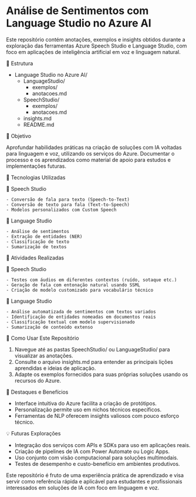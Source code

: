 # Análise de Sentimentos com Language Studio no Azure AI

Este repositório contém anotações, exemplos e insights obtidos durante a exploração das ferramentas Azure Speech Studio e Language Studio, com foco em aplicações de inteligência artificial em voz e linguagem natural.

📁 Estrutura

- Language Studio no Azure AI/
    - LanguageStudio/
        - exemplos/
        - anotacoes.md
    - SpeechStudio/            
        - exemplos/
        - anotacoes.md
    - insights.md
    - README.md               

📌 Objetivo

Aprofundar habilidades práticas na criação de soluções com IA voltadas para linguagem e voz, utilizando os serviços do Azure. Documentar o processo e os aprendizados como material de apoio para estudos e implementações futuras.

🧠 Tecnologias Utilizadas

🔹 Speech Studio

    - Conversão de fala para texto (Speech-to-Text)
    - Conversão de texto para fala (Text-to-Speech)
    - Modelos personalizados com Custom Speech

🔹 Language Studio

    - Análise de sentimentos
    - Extração de entidades (NER)
    - Classificação de texto
    - Sumarização de textos

🧪 Atividades Realizadas

🔹 Speech Studio

    - Testes com áudios em diferentes contextos (ruído, sotaque etc.)
    - Geração de fala com entonação natural usando SSML
    - Criação de modelo customizado para vocabulário técnico

🔹 Language Studio

    - Análise automatizada de sentimentos com textos variados
    - Identificação de entidades nomeadas em documentos reais
    - Classificação textual com modelo supervisionado
    - Sumarização de conteúdo extenso

🚀 Como Usar Este Repositório

1. Navegue até as pastas SpeechStudio/ ou LanguageStudio/ para visualizar as anotações.
2. Consulte o arquivo insights.md para entender as principais lições aprendidas e ideias de aplicação.
3. Adapte os exemplos fornecidos para suas próprias soluções usando os recursos do Azure.

📌 Destaques e Benefícios

 - Interface intuitiva do Azure facilita a criação de protótipos.
 - Personalização permite uso em nichos técnicos específicos.
 - Ferramentas de NLP oferecem insights valiosos com pouco esforço técnico.

💡 Futuras Explorações

 - Integração dos serviços com APIs e SDKs para uso em aplicações reais.
 - Criação de pipelines de IA com Power Automate ou Logic Apps.
 - Uso conjunto com visão computacional para soluções multimodais.
 -  Testes de desempenho e custo-benefício em ambientes produtivos.


Este repositório é fruto de uma experiência prática de aprendizado e visa servir como referência rápida e aplicável para estudantes e profissionais interessados em soluções de IA com foco em linguagem e voz.
